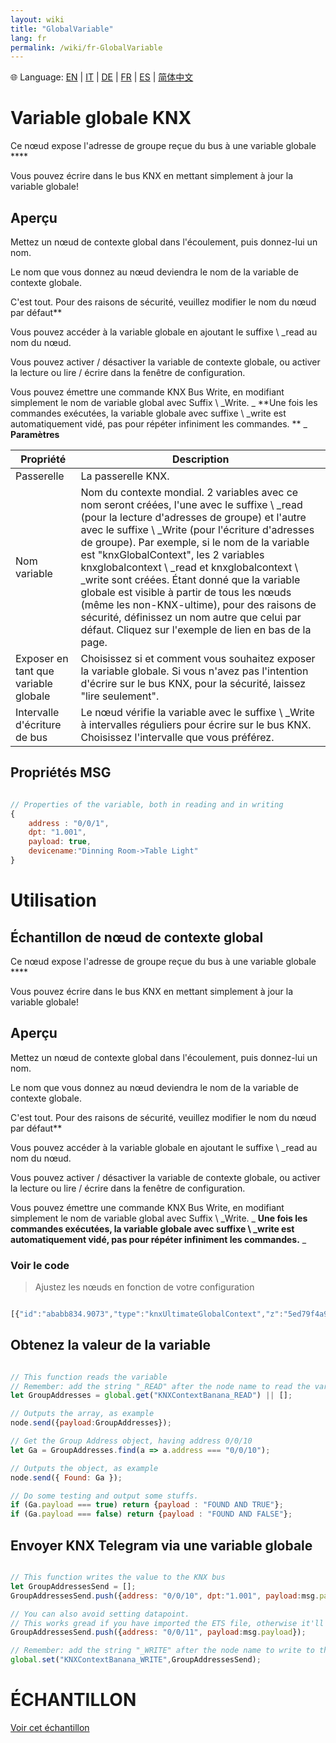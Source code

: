 ```yaml
---
layout: wiki
title: "GlobalVariable"
lang: fr
permalink: /wiki/fr-GlobalVariable
---
```

🌐 Language: [EN](https://supergiovane.github.io/node-red-contrib-knx-ultimate/wiki/GlobalVariable) | [IT](https://supergiovane.github.io/node-red-contrib-knx-ultimate/wiki/it-GlobalVariable) | [DE](https://supergiovane.github.io/node-red-contrib-knx-ultimate/wiki/de-GlobalVariable) | [FR](https://supergiovane.github.io/node-red-contrib-knx-ultimate/wiki/fr-GlobalVariable) | [ES](https://supergiovane.github.io/node-red-contrib-knx-ultimate/wiki/es-GlobalVariable) | [简体中文](https://supergiovane.github.io/node-red-contrib-knx-ultimate/wiki/zh-CN-GlobalVariable)

# Variable globale KNX

Ce nœud expose l'adresse de groupe reçue du bus à une variable globale **** 

Vous pouvez écrire dans le bus KNX en mettant simplement à jour la variable globale! 

## Aperçu

Mettez un nœud de contexte global dans l'écoulement, puis donnez-lui un nom. 

Le nom que vous donnez au nœud deviendra le nom de la variable de contexte globale. 

C'est tout. Pour des raisons de sécurité, veuillez modifier le nom du nœud par défaut** 

Vous pouvez accéder à la variable globale en ajoutant le suffixe \ _read au nom du nœud. 

Vous pouvez activer / désactiver la variable de contexte globale, ou activer la lecture ou lire / écrire dans la fenêtre de configuration. 

Vous pouvez émettre une commande KNX Bus Write, en modifiant simplement le nom de variable global avec Suffix \ _Write. _ **Une fois les commandes exécutées, la variable globale avec suffixe \ _write est automatiquement vidé, pas pour répéter infiniment les commandes. ** _ 
**Paramètres**

| Propriété | Description |
|-|-|
| Passerelle | La passerelle KNX. |
| Nom variable | Nom du contexte mondial. 2 variables avec ce nom seront créées, l'une avec le suffixe \ _read (pour la lecture d'adresses de groupe) et l'autre avec le suffixe \ _Write (pour l'écriture d'adresses de groupe). Par exemple, si le nom de la variable est "knxGlobalContext", les 2 variables knxglobalcontext \ _read et knxglobalcontext \ _write sont créées. Étant donné que la variable globale est visible à partir de tous les nœuds (même les non-KNX-ultime), pour des raisons de sécurité, définissez un nom autre que celui par défaut. Cliquez sur l'exemple de lien en bas de la page. |
| Exposer en tant que variable globale | Choisissez si et comment vous souhaitez exposer la variable globale. Si vous n'avez pas l'intention d'écrire sur le bus KNX, pour la sécurité, laissez "lire seulement". |
| Intervalle d'écriture de bus | Le nœud vérifie la variable avec le suffixe \ _Write à intervalles réguliers pour écrire sur le bus KNX. Choisissez l'intervalle que vous préférez. |

## Propriétés MSG

```javascript

// Properties of the variable, both in reading and in writing
{
    address : "0/0/1",
    dpt: "1.001", 
    payload: true,
    devicename:"Dinning Room->Table Light"
}

```

# Utilisation

## Échantillon de nœud de contexte global

Ce nœud expose l'adresse de groupe reçue du bus à une variable globale **** 

Vous pouvez écrire dans le bus KNX en mettant simplement à jour la variable globale! 

## Aperçu

Mettez un nœud de contexte global dans l'écoulement, puis donnez-lui un nom. 

Le nom que vous donnez au nœud deviendra le nom de la variable de contexte globale. 

C'est tout. Pour des raisons de sécurité, veuillez modifier le nom du nœud par défaut** 

Vous pouvez accéder à la variable globale en ajoutant le suffixe \ _read au nom du nœud. 

Vous pouvez activer / désactiver la variable de contexte globale, ou activer la lecture ou lire / écrire dans la fenêtre de configuration. 

Vous pouvez émettre une commande KNX Bus Write, en modifiant simplement le nom de variable global avec Suffix \ _Write. _ **Une fois les commandes exécutées, la variable globale avec suffixe \ _write est automatiquement vidé, pas pour répéter infiniment les commandes.** _ 

### Voir le code

> Ajustez les nœuds en fonction de votre configuration

```javascript

[{"id":"ababb834.9073","type":"knxUltimateGlobalContext","z":"5ed79f4a958a1f20","server":"b60c0d73.1c02b","name":"KNXContextBanana","exposeAsVariable":"exposeAsVariableREADWRITE","writeExecutionInterval":"1000","x":230,"y":200,"wires":[]},{"id":"2954e7ea.f53988","type":"function","z":"5ed79f4a958a1f20","name":"Write to the KNXContextBanana variable","func":"// This function writes some values to the KNX bus\nlet GroupAddresses = [];\nGroupAddresses.push ({address: \"0/0/10\", dpt:\"1.001\", payload:true});\nGroupAddresses.push({ address: \"0/0/11\", dpt: \"1.001\", payload: true });\nGroupAddresses.push({ address: \"0/0/12\", dpt: \"1.001\", payload: false });\n\n// You can also avoid setting datapoint.\n// This works gread if you have imported the ETS file, otherwise it'll guess the datapoint type by analyzing the payload\nGroupAddresses.push ({address: \"0/0/14\", payload:false});\nGroupAddresses.push({ address: \"0/0/15\", payload: 50 });\n\n// Remember: add the string \"_WRITE\" after the node name to write to the bus\nglobal.set(\"KNXContextBanana_WRITE\",GroupAddresses);\n","outputs":0,"noerr":0,"initialize":"","finalize":"","libs":[],"x":480,"y":300,"wires":[]},{"id":"bd4380e3.8c1ea","type":"inject","z":"5ed79f4a958a1f20","name":"Call the function","props":[{"p":"payload"},{"p":"topic","vt":"str"}],"repeat":"","crontab":"","once":false,"onceDelay":0.1,"topic":"","payload":"true","payloadType":"bool","x":220,"y":300,"wires":[["2954e7ea.f53988"]]},{"id":"269bf86a.34e9f8","type":"comment","z":"5ed79f4a958a1f20","name":"Exposing the Group Addresses to the global context variable","info":"","x":360,"y":160,"wires":[]},{"id":"f9a6ff93.086a","type":"function","z":"5ed79f4a958a1f20","name":"Read the KNXContextBanana variable","func":"// This function reads the variable\n// Remember: add the string \"_READ\" after the node name to read the variable\nlet GroupAddresses = global.get(\"KNXContextBanana_READ\") || [];\n\n// Outputs the array, as example\nnode.send({payload:GroupAddresses});\n\n// Get the Group Address object, having address 0/0/10\nlet Ga = GroupAddresses.find(a => a.address === \"0/0/10\");\n\n// Outputs the object, as example\nnode.send({ Found: Ga });\n\n// Do some testing and output some stuffs.\nif (Ga.payload === true) return {payload : \"FOUND AND TRUE\"};\nif (Ga.payload === false) return {payload : \"FOUND AND FALSE\"};\n\n","outputs":1,"noerr":0,"initialize":"","finalize":"","libs":[],"x":410,"y":420,"wires":[["f4109aa5.270e08"]]},{"id":"64c9e0f0.b13178","type":"inject","z":"5ed79f4a958a1f20","name":"Read","props":[{"p":"payload"},{"p":"topic","vt":"str"}],"repeat":"","crontab":"","once":false,"onceDelay":0.1,"topic":"","payload":"true","payloadType":"bool","x":190,"y":420,"wires":[["f9a6ff93.086a"]]},{"id":"f4109aa5.270e08","type":"debug","z":"5ed79f4a958a1f20","name":"","active":true,"tosidebar":true,"console":false,"tostatus":false,"complete":"true","targetType":"full","statusVal":"","statusType":"auto","x":630,"y":420,"wires":[]},{"id":"bf16d5a9.073b6","type":"comment","z":"5ed79f4a958a1f20","name":"Check global variable and do some stuffs","info":"","x":300,"y":380,"wires":[]},{"id":"85c342f08c9c4705","type":"comment","z":"5ed79f4a958a1f20","name":"This function writes some values to the bus","info":"","x":310,"y":260,"wires":[]},{"id":"b60c0d73.1c02b","type":"knxUltimate-config","host":"224.0.23.12","port":"3671","physAddr":"15.15.22","suppressACKRequest":false,"csv":"","KNXEthInterface":"Auto","KNXEthInterfaceManuallyInput":"","statusDisplayLastUpdate":false,"statusDisplayDeviceNameWhenALL":true,"statusDisplayDataPoint":true,"stopETSImportIfNoDatapoint":"fake","loglevel":"error","name":"Multicast","localEchoInTunneling":true,"delaybetweentelegrams":"","delaybetweentelegramsfurtherdelayREAD":"","ignoreTelegramsWithRepeatedFlag":false,"keyringFileXML":""}]

```

## Obtenez la valeur de la variable

```javascript

// This function reads the variable
// Remember: add the string "_READ" after the node name to read the variable
let GroupAddresses = global.get("KNXContextBanana_READ") || [];

// Outputs the array, as example
node.send({payload:GroupAddresses});

// Get the Group Address object, having address 0/0/10
let Ga = GroupAddresses.find(a => a.address === "0/0/10");

// Outputs the object, as example
node.send({ Found: Ga });

// Do some testing and output some stuffs.
if (Ga.payload === true) return {payload : "FOUND AND TRUE"};
if (Ga.payload === false) return {payload : "FOUND AND FALSE"};

```

## Envoyer KNX Telegram via une variable globale

```javascript

// This function writes the value to the KNX bus
let GroupAddressesSend = [];
GroupAddressesSend.push({address: "0/0/10", dpt:"1.001", payload:msg.payload});

// You can also avoid setting datapoint.
// This works gread if you have imported the ETS file, otherwise it'll guess the datapoint type by analyzing the payload
GroupAddressesSend.push({address: "0/0/11", payload:msg.payload});

// Remember: add the string "_WRITE" after the node name to write to the bus
global.set("KNXContextBanana_WRITE",GroupAddressesSend);

```

# ÉCHANTILLON

<a href = "https://supergiovane.github.io/node-red-contrib-knx-ultimate/wiki/SampleglobalContextNode" Target = "_ Blank"> <i class="fa fa-info-circle"> </i> Voir cet échantillon </a>
